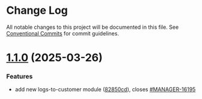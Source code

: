 # Change Log

All notable changes to this project will be documented in this file.
See [Conventional Commits](https://conventionalcommits.org) for commit guidelines.

# [1.1.0](https://github.com/ovh/manager/compare/@ovh-ux/logs-to-customer@1.0.0...@ovh-ux/logs-to-customer@1.1.0) (2025-03-26)


### Features

* add new logs-to-customer module ([82850cd](https://github.com/ovh/manager/commit/82850cd35cbc4a24fb941e5fbe6466327be207bd)), closes [#MANAGER-16195](https://github.com/ovh/manager/issues/MANAGER-16195)
